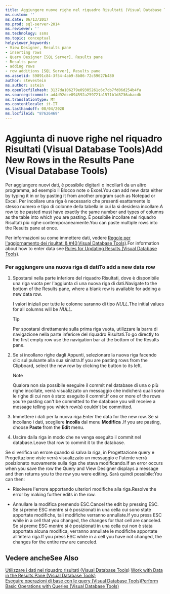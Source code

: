 ```yaml
---
title: Aggiungere nuove righe nel riquadro Risultati (Visual Database Tools) | Microsoft Docs
ms.custom: ''
ms.date: 06/13/2017
ms.prod: sql-server-2014
ms.reviewer: ''
ms.technology: ssms
ms.topic: conceptual
helpviewer_keywords:
- View Designer, Results pane
- inserting rows
- Query Designer [SQL Server], Results pane
- Results pane
- adding rows
- row additions [SQL Server], Results pane
ms.assetid: 59891c84-3f54-4ab9-8b86-72c59627b480
author: stevestein
ms.author: sstein
ms.openlocfilehash: 3137da106279e09305261c6c7cb7fd06d254b4fa
ms.sourcegitcommit: ad4d92dce894592a259721a1571b1d8736abacdb
ms.translationtype: MT
ms.contentlocale: it-IT
ms.lasthandoff: 08/04/2020
ms.locfileid: "87626469"
---
```

# <a name="add-new-rows-in-the-results-pane-visual-database-tools"></a><span data-ttu-id="b443e-102">Aggiunta di nuove righe nel riquadro Risultati (Visual Database Tools)</span><span class="sxs-lookup"><span data-stu-id="b443e-102">Add New Rows in the Results Pane (Visual Database Tools)</span></span>
  <span data-ttu-id="b443e-103">Per aggiungere nuovi dati, è possibile digitarli o incollarli da un altro programma, ad esempio il Blocco note o Excel.</span><span class="sxs-lookup"><span data-stu-id="b443e-103">You can add new data either by typing it in or by pasting it from another program such as Notepad or Excel.</span></span> <span data-ttu-id="b443e-104">Per incollare una riga è necessario che presenti esattamente lo stesso numero e tipo di colonne della tabella in cui la si desidera incollare.</span><span class="sxs-lookup"><span data-stu-id="b443e-104">A row to be pasted must have exactly the same number and types of columns as the table into which you are pasting.</span></span> <span data-ttu-id="b443e-105">È possibile incollare nel riquadro Risultati più righe contemporaneamente.</span><span class="sxs-lookup"><span data-stu-id="b443e-105">You can paste multiple rows into the Results pane at once.</span></span>  
  
 <span data-ttu-id="b443e-106">Per informazioni su come immettere dati, vedere [Regole per l'aggiornamento dei risultati & #40;Visual Database Tools&#41;](visual-database-tools.md).</span><span class="sxs-lookup"><span data-stu-id="b443e-106">For information about how to enter data see [Rules for Updating Results &#40;Visual Database Tools&#41;](visual-database-tools.md).</span></span>  
  
### <a name="to-add-a-new-data-row"></a><span data-ttu-id="b443e-107">Per aggiungere una nuova riga di dati</span><span class="sxs-lookup"><span data-stu-id="b443e-107">To add a new data row</span></span>  
  
1.  <span data-ttu-id="b443e-108">Spostarsi nella parte inferiore del riquadro Risultati, dove è disponibile una riga vuota per l'aggiunta di una nuova riga di dati.</span><span class="sxs-lookup"><span data-stu-id="b443e-108">Navigate to the bottom of the Results pane, where a blank row is available for adding a new data row.</span></span>  
  
     <span data-ttu-id="b443e-109">I valori iniziali per tutte le colonne saranno di tipo *NULL*.</span><span class="sxs-lookup"><span data-stu-id="b443e-109">The initial values for all columns will be *NULL*.</span></span>  
  
    > [!TIP]  
    >  <span data-ttu-id="b443e-110">Per spostarsi direttamente sulla prima riga vuota, utilizzare la barra di navigazione nella parte inferiore del riquadro Risultati.</span><span class="sxs-lookup"><span data-stu-id="b443e-110">To go directly to the first empty row use the navigation bar at the bottom of the Results pane.</span></span>  
  
2.  <span data-ttu-id="b443e-111">Se si incollano righe dagli Appunti, selezionare la nuova riga facendo clic sul pulsante alla sua sinistra.</span><span class="sxs-lookup"><span data-stu-id="b443e-111">If you are pasting rows from the Clipboard, select the new row by clicking the button to its left.</span></span>  
  
    > [!NOTE]  
    >  <span data-ttu-id="b443e-112">Qualora non sia possibile eseguire il commit nel database di una o più righe incollate, verrà visualizzato un messaggio che indicherà quali sono le righe di cui non è stato eseguito il commit.</span><span class="sxs-lookup"><span data-stu-id="b443e-112">If one or more of the rows you're pasting can't be committed to the database you will receive a message telling you which row(s) couldn't be committed.</span></span>  
  
3.  <span data-ttu-id="b443e-113">Immettere i dati per la nuova riga.</span><span class="sxs-lookup"><span data-stu-id="b443e-113">Enter the data for the new row.</span></span> <span data-ttu-id="b443e-114">Se si incollano i dati, scegliere **Incolla** dal menu **Modifica** .</span><span class="sxs-lookup"><span data-stu-id="b443e-114">If you are pasting, choose **Paste** from the **Edit** menu.</span></span>  
  
4.  <span data-ttu-id="b443e-115">Uscire dalla riga in modo che ne venga eseguito il commit nel database.</span><span class="sxs-lookup"><span data-stu-id="b443e-115">Leave that row to commit it to the database.</span></span>  
  
 <span data-ttu-id="b443e-116">Se si verifica un errore quando si salva la riga, in Progettazione query e Progettazione viste verrà visualizzato un messaggio e l'utente verrà posizionato nuovamente sulla riga che stava modificando.</span><span class="sxs-lookup"><span data-stu-id="b443e-116">If an error occurs when you save the row the Query and View Designer displays a message and then returns you to the row you were editing.</span></span> <span data-ttu-id="b443e-117">Sarà quindi possibile:</span><span class="sxs-lookup"><span data-stu-id="b443e-117">You can then:</span></span>  
  
-   <span data-ttu-id="b443e-118">Risolvere l'errore apportando ulteriori modifiche alla riga.</span><span class="sxs-lookup"><span data-stu-id="b443e-118">Resolve the error by making further edits in the row.</span></span>  
  
-   <span data-ttu-id="b443e-119">Annullare la modifica premendo ESC.</span><span class="sxs-lookup"><span data-stu-id="b443e-119">Cancel the edit by pressing ESC.</span></span> <span data-ttu-id="b443e-120">Se si preme ESC mentre si è posizionati in una cella cui sono state apportate modifiche, tali modifiche verranno annullate.</span><span class="sxs-lookup"><span data-stu-id="b443e-120">If you press ESC while in a cell that you changed, the changes for that cell are canceled.</span></span> <span data-ttu-id="b443e-121">Se si preme ESC mentre si è posizionati in una cella cui non è stata apportata alcuna modifica, verranno annullate le modifiche apportate all'intera riga.</span><span class="sxs-lookup"><span data-stu-id="b443e-121">If you press ESC while in a cell you have not changed, the changes for the entire row are canceled.</span></span>  
  
## <a name="see-also"></a><span data-ttu-id="b443e-122">Vedere anche</span><span class="sxs-lookup"><span data-stu-id="b443e-122">See Also</span></span>  
 <span data-ttu-id="b443e-123">[Utilizzare i dati nel riquadro risultati &#40;Visual Database Tools&#41;](results-pane-visual-database-tools.md) </span><span class="sxs-lookup"><span data-stu-id="b443e-123">[Work with Data in the Results Pane &#40;Visual Database Tools&#41;](results-pane-visual-database-tools.md) </span></span>  
 [<span data-ttu-id="b443e-124">Eseguire operazioni di base con le query &#40;Visual Database Tools&#41;</span><span class="sxs-lookup"><span data-stu-id="b443e-124">Perform Basic Operations with Queries &#40;Visual Database Tools&#41;</span></span>](perform-basic-operations-with-queries-visual-database-tools.md)  
  
  
